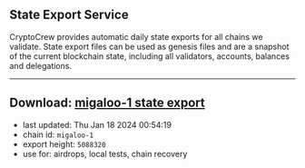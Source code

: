## State Export Service
CryptoCrew provides automatic daily state exports for all chains we validate. State export files can be used as genesis files and are a snapshot of the current blockchain state, including all validators, accounts, balances and delegations.

---
**Download: [migaloo-1 state export](https://dl.ccvalidators.com/SERVICE/migaloo/migaloo-1_export_5088320.json)**
---

- last updated: Thu Jan 18 2024 00:54:19
- chain id: `migaloo-1`
- export height: `5088320`
- use for: airdrops, local tests, chain recovery
